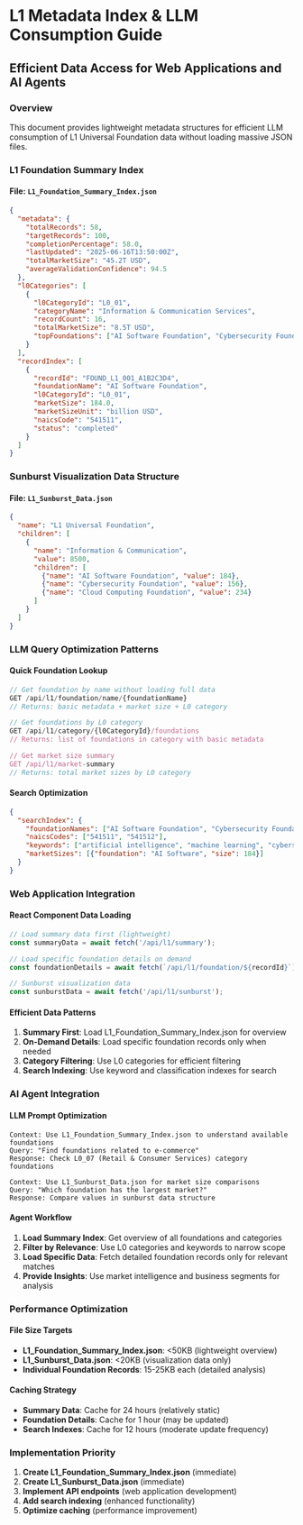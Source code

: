 # L1 Metadata Index & LLM Consumption Guide
## Efficient Data Access for Web Applications and AI Agents

### Overview
This document provides lightweight metadata structures for efficient LLM consumption of L1 Universal Foundation data without loading massive JSON files.

### L1 Foundation Summary Index

#### File: `L1_Foundation_Summary_Index.json`
```json
{
  "metadata": {
    "totalRecords": 58,
    "targetRecords": 100,
    "completionPercentage": 58.0,
    "lastUpdated": "2025-06-16T13:50:00Z",
    "totalMarketSize": "45.2T USD",
    "averageValidationConfidence": 94.5
  },
  "l0Categories": [
    {
      "l0CategoryId": "L0_01",
      "categoryName": "Information & Communication Services",
      "recordCount": 16,
      "totalMarketSize": "8.5T USD",
      "topFoundations": ["AI Software Foundation", "Cybersecurity Foundation", "Cloud Computing Foundation"]
    }
  ],
  "recordIndex": [
    {
      "recordId": "FOUND_L1_001_A1B2C3D4",
      "foundationName": "AI Software Foundation",
      "l0CategoryId": "L0_01",
      "marketSize": 184.0,
      "marketSizeUnit": "billion USD",
      "naicsCode": "541511",
      "status": "completed"
    }
  ]
}
```

### Sunburst Visualization Data Structure

#### File: `L1_Sunburst_Data.json`
```json
{
  "name": "L1 Universal Foundation",
  "children": [
    {
      "name": "Information & Communication",
      "value": 8500,
      "children": [
        {"name": "AI Software Foundation", "value": 184},
        {"name": "Cybersecurity Foundation", "value": 156},
        {"name": "Cloud Computing Foundation", "value": 234}
      ]
    }
  ]
}
```

### LLM Query Optimization Patterns

#### Quick Foundation Lookup
```javascript
// Get foundation by name without loading full data
GET /api/l1/foundation/name/{foundationName}
// Returns: basic metadata + market size + L0 category

// Get foundations by L0 category
GET /api/l1/category/{l0CategoryId}/foundations
// Returns: list of foundations in category with basic metadata

// Get market size summary
GET /api/l1/market-summary
// Returns: total market sizes by L0 category
```

#### Search Optimization
```json
{
  "searchIndex": {
    "foundationNames": ["AI Software Foundation", "Cybersecurity Foundation"],
    "naicsCodes": ["541511", "541512"],
    "keywords": ["artificial intelligence", "machine learning", "cybersecurity"],
    "marketSizes": [{"foundation": "AI Software", "size": 184}]
  }
}
```

### Web Application Integration

#### React Component Data Loading
```javascript
// Load summary data first (lightweight)
const summaryData = await fetch('/api/l1/summary');

// Load specific foundation details on demand
const foundationDetails = await fetch(`/api/l1/foundation/${recordId}`);

// Sunburst visualization data
const sunburstData = await fetch('/api/l1/sunburst');
```

#### Efficient Data Patterns
1. **Summary First**: Load L1_Foundation_Summary_Index.json for overview
2. **On-Demand Details**: Load specific foundation records only when needed
3. **Category Filtering**: Use L0 categories for efficient filtering
4. **Search Indexing**: Use keyword and classification indexes for search

### AI Agent Integration

#### LLM Prompt Optimization
```
Context: Use L1_Foundation_Summary_Index.json to understand available foundations
Query: "Find foundations related to e-commerce"
Response: Check L0_07 (Retail & Consumer Services) category foundations

Context: Use L1_Sunburst_Data.json for market size comparisons
Query: "Which foundation has the largest market?"
Response: Compare values in sunburst data structure
```

#### Agent Workflow
1. **Load Summary Index**: Get overview of all foundations and categories
2. **Filter by Relevance**: Use L0 categories and keywords to narrow scope
3. **Load Specific Data**: Fetch detailed foundation records only for relevant matches
4. **Provide Insights**: Use market intelligence and business segments for analysis

### Performance Optimization

#### File Size Targets
- **L1_Foundation_Summary_Index.json**: <50KB (lightweight overview)
- **L1_Sunburst_Data.json**: <20KB (visualization data only)
- **Individual Foundation Records**: 15-25KB each (detailed analysis)

#### Caching Strategy
- **Summary Data**: Cache for 24 hours (relatively static)
- **Foundation Details**: Cache for 1 hour (may be updated)
- **Search Indexes**: Cache for 12 hours (moderate update frequency)

### Implementation Priority
1. **Create L1_Foundation_Summary_Index.json** (immediate)
2. **Create L1_Sunburst_Data.json** (immediate)
3. **Implement API endpoints** (web application development)
4. **Add search indexing** (enhanced functionality)
5. **Optimize caching** (performance improvement)

